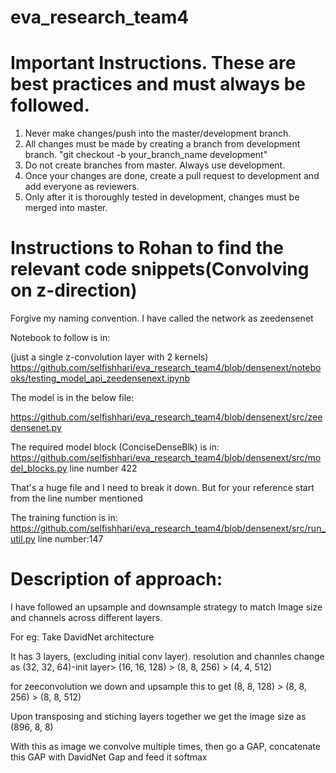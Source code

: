 # eva_research_team4

# Important Instructions. These are best practices and must always be followed.

  1. Never make changes/push into the master/development branch.
  2. All changes must be made by creating a branch from development branch. "git checkout -b your_branch_name development"
  3. Do not create branches from master. Always use development.
  3. Once your changes are done, create a pull request to development and add everyone as reviewers. 
  4. Only after it is thoroughly tested in development, changes must be merged into master.
  
  
  # Instructions to Rohan to find the relevant code snippets(Convolving on z-direction)
  
  Forgive my naming convention. I have called the network as zeedensenet
   
  Notebook to follow is in:
  
  (just a single z-convolution layer with 2 kernels)
  https://github.com/selfishhari/eva_research_team4/blob/densenext/notebooks/testing_model_api_zeedensenext.ipynb
  
  
  The model is in the below file:
  
  https://github.com/selfishhari/eva_research_team4/blob/densenext/src/zeedensenet.py
  
  
  The required model block (ConciseDenseBlk) is in:
  https://github.com/selfishhari/eva_research_team4/blob/densenext/src/model_blocks.py line number 422
  
  That's a huge file and I need to break it down. But for your reference start from the line number mentioned
  
  
  The training function is in:
  https://github.com/selfishhari/eva_research_team4/blob/densenext/src/run_util.py line number:147
  
  
  # Description of approach:
  
  I have followed an upsample and downsample strategy to match Image size and channels across different layers.
  
  For eg: 
  Take DavidNet architecture
  
  It has 3 layers, (excluding initial conv layer).
  resolution and channles change as (32, 32, 64)-init layer> (16, 16, 128) > (8, 8, 256) > (4, 4, 512)
  
  
  for zeeconvolution we down and upsample this to get (8, 8, 128) > (8, 8, 256) > (8, 8, 512)
  
  Upon transposing and stiching layers together we get the image size as (896, 8, 8)
  
  With this as image we convolve multiple times, then go a GAP, concatenate this GAP with DavidNet Gap and feed it softmax 
